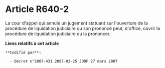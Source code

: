 # Article R640-2

La cour d'appel qui annule un jugement statuant sur l'ouverture de la procédure de liquidation judiciaire ou son prononcé
peut, d'office, ouvrir la procédure de liquidation judiciaire ou la prononcer.

**Liens relatifs à cet article**

	**Codifié par**:

	  - Décret n°2007-431 2007-03-25 JORF 27 mars 2007
